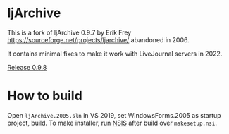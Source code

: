 # ljArchive

This is a fork of ljArchive 0.9.7 by Erik Frey https://sourceforge.net/projects/ljarchive/ abandoned in 2006.

It contains minimal fixes to make it work with LiveJournal servers in 2022.

[Release 0.9.8](https://github.com/sharpden/ljarchive/releases/download/0.9.8/ljArchive-0.9.8-setup.exe)


# How to build

Open `ljArchive.2005.sln` in VS 2019, set WindowsForms.2005 as startup project, build. To make installer, run [NSIS](https://nsis.sourceforge.io/Download) after build over `makesetup.nsi`.
